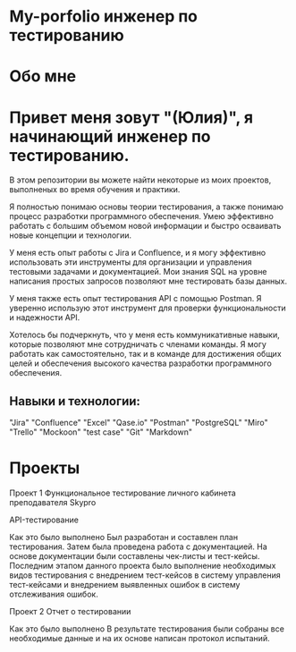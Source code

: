 # My-porfolio инженер по тестированию

# Обо мне

# Привет меня зовут "(Юлия)", я начинающий инженер по тестированию. 
В этом репозитории вы можете найти некоторые из моих проектов, выполненых во время обучения и практики.

Я полностью понимаю основы теории тестирования, а также понимаю процесс разработки программного обеспечения. Умею эффективно работать с большим объемом новой информации и быстро осваивать новые концепции и технологии.

У меня есть опыт работы с Jira и Confluence, и я могу эффективно использовать эти инструменты для организации и управления тестовыми задачами и документацией. Мои знания SQL на уровне написания простых запросов позволяют мне тестировать базы данных.

У меня также есть опыт тестирования API с помощью Postman. Я уверенно использую этот инструмент для проверки функциональности и надежности API.

Хотелось бы подчеркнуть, что у меня есть коммуникативные навыки, которые позволяют мне сотрудничать с членами команды. Я могу работать как самостоятельно, так и в команде для достижения общих целей и обеспечения высокого качества разработки программного обеспечения.

## Навыки и технологии:
"Jira" "Confluence" "Excel" "Qase.io" "Postman" "PostgreSQL" "Miro" "Trello" "Mockoon" "test case" "Git" "Markdown"

# Проекты
Проект 1
Функциональное тестирование личного кабинета преподавателя Skypro

API-тестирование

Как это было выполнено
Был разработан и составлен план тестирования. Затем была проведена работа с документацией. На основе документации были составлены чек-листы и тест-кейсы. Последним этапом данного проекта было выполнение необходимых видов тестирования с внедрением тест-кейсов в систему управления тест-кейсами и внедрением выявленных ошибок в систему отслеживания ошибок.

Проект 2
Отчет о тестировании

Как это было выполнено
В результате тестирования были собраны все необходимые данные и на их основе написан протокол испытаний.

